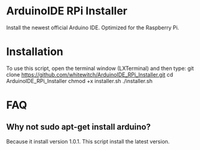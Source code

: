 ArduinoIDE RPi Installer
========================

Install the newest official Arduino IDE. Optimized for the Raspberry Pi.

Installation
============

To use this script, open the terminal window (LXTerminal) and then type:
git clone https://github.com/whitewitch/ArduinoIDE_RPi_Installer.git
cd ArduinoIDE_RPi_Installer
chmod +x installer.sh
./installer.sh

FAQ
===

Why not sudo apt-get install arduino?
-------------------------------------
Because it install version 1.0.1. This script install the latest version.

